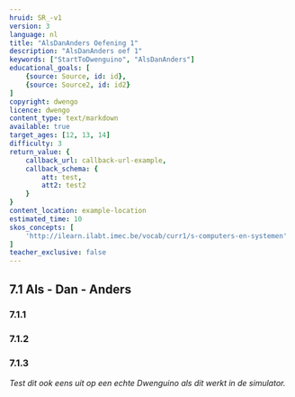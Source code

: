```yaml
---
hruid: SR_-v1
version: 3
language: nl
title: "AlsDanAnders Oefening 1"
description: "AlsDanAnders oef 1"
keywords: ["StartToDwenguino", "AlsDanAnders"]
educational_goals: [
    {source: Source, id: id}, 
    {source: Source2, id: id2}
]
copyright: dwengo
licence: dwengo
content_type: text/markdown
available: true
target_ages: [12, 13, 14]
difficulty: 3
return_value: {
    callback_url: callback-url-example,
    callback_schema: {
        att: test,
        att2: test2
    }
}
content_location: example-location
estimated_time: 10
skos_concepts: [
    'http://ilearn.ilabt.imec.be/vocab/curr1/s-computers-en-systemen'
]
teacher_exclusive: false
---
```

## 7.1 Als - Dan - Anders

### 7.1.1




### 7.1.2




### 7.1.3



*Test dit ook eens uit op een echte Dwenguino als dit werkt in de simulator.*